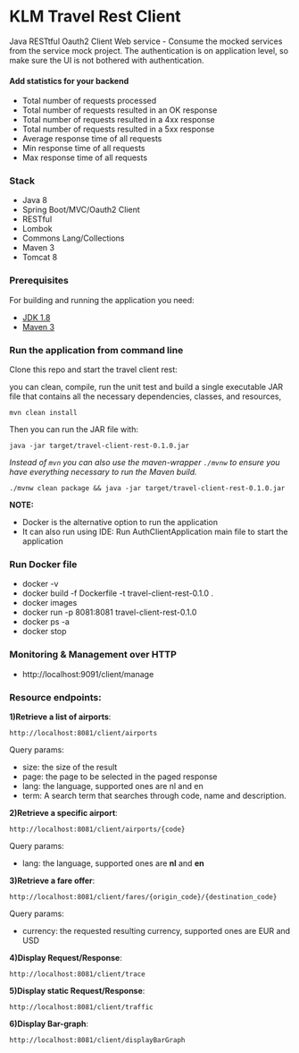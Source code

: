 KLM Travel Rest Client
======================

Java RESTtful Oauth2 Client Web service - Consume the mocked services from the service mock project.
The authentication is on application level, so make sure the UI is not bothered with authentication.

#### Add statistics for your backend
- Total number of requests processed
- Total number of requests resulted in an OK response
- Total number of requests resulted in a 4xx response
- Total number of requests resulted in a 5xx response
- Average response time of all requests
- Min response time of all requests
- Max response time of all requests

### Stack
* Java 8
* Spring Boot/MVC/Oauth2 Client
* RESTful
* Lombok
* Commons Lang/Collections
* Maven 3
* Tomcat 8

### Prerequisites
For building and running the application you need:

- [JDK 1.8](http://www.oracle.com/technetwork/java/javase/downloads/jdk8-downloads-2133151.html)
- [Maven 3](https://maven.apache.org)


### Run the application from command line
Clone this repo and start the travel client rest:

you can clean, compile, run the unit test and  build a single executable JAR file that contains all the necessary dependencies, classes, and resources, 
```
mvn clean install
```
Then you can run the JAR file with:
```
java -jar target/travel-client-rest-0.1.0.jar
```

*Instead of `mvn` you can also use the maven-wrapper `./mvnw` to ensure you have everything necessary to run the Maven build.*
````
./mvnw clean package && java -jar target/travel-client-rest-0.1.0.jar
````

**NOTE:** 
- Docker is the alternative option to run the application
- It can also run using IDE: Run AuthClientApplication main file to start the application

### Run Docker file 
* docker -v
* docker build -f Dockerfile -t travel-client-rest-0.1.0 .
* docker images
* docker run -p 8081:8081 travel-client-rest-0.1.0
* docker ps -a
* docker stop <container-id>

### Monitoring & Management over HTTP 
- http://localhost:9091/client/manage


### Resource endpoints:

**1)Retrieve a list of airports**:

`http://localhost:8081/client/airports`

Query params:

- size: the size of the result
- page: the page to be selected in the paged response
- lang: the language, supported ones are nl and en
- term: A search term that searches through code, name and description.

**2)Retrieve a specific airport**:

`http://localhost:8081/client/airports/{code}`

Query params:

- lang: the language, supported ones are **nl** and **en**

**3)Retrieve a fare offer**:

`http://localhost:8081/client/fares/{origin_code}/{destination_code}`

Query params:

- currency: the requested resulting currency, supported ones are EUR and USD

**4)Display Request/Response**:

`http://localhost:8081/client/trace`

**5)Display static Request/Response**:

`http://localhost:8081/client/traffic`

**6)Display Bar-graph**:

`http://localhost:8081/client/displayBarGraph`




